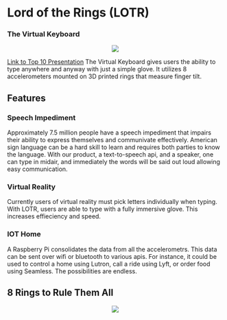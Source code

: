# Lord of the Rings (LOTR)
### The Virtual Keyboard
<p align="center">
  <img src ="https://challengepost-s3-challengepost.netdna-ssl.com/photos/production/software_photos/000/532/205/datas/gallery.jpg" />
</p>

[Link to Top 10 Presentation](https://youtu.be/b9gjsGgpY4c?t=23m48s)
The Virtual Keyboard gives users the ability to type anywhere and anyway with just a simple glove. It utilizes 8 accelerometers mounted on 3D printed rings that measure finger tilt. 
## Features
### Speech Impediment
Approximately 7.5 million people have a speech impediment that impairs their ability to express themselves and communivate effectively. American sign language can be a hard skill to learn and requires both parties to know the language. With our product, a text-to-speech api, and a speaker, one can type in midair, and immediately the words will be said out loud allowing easy communication.
### Virtual Reality
Currently users of virtual reality must pick letters individually when typing. With LOTR, users are able to type with a fully immersive glove. This increases effieciency and speed.
### IOT Home
A Raspberry Pi consolidates the data from all the accelerometrs. This data can be sent over wifi or bluetooth to various apis. For instance, it could be used to control a home using Lutron, call a ride using Lyft, or order food using Seamless. The possibilities are endless. 
## 8 Rings to Rule Them All
<p align="center">
  <img src ="https://i.imgur.com/CzWN8yi.png" />
</p>

